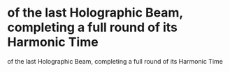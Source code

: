 # of the last Holographic Beam, completing a full round of its Harmonic Time

of the last Holographic Beam, completing a full round of its Harmonic Time